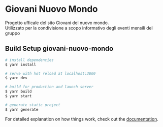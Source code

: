 # Giovani Nuovo Mondo 

Progetto ufficale del sito Giovani del nuovo mondo.<br>
Utilizzato per la condivisione a scopo informativo degli eventi mensili del gruppo

## Build Setup giovani-nuovo-mondo

```bash
# install dependencies
$ yarn install

# serve with hot reload at localhost:3000
$ yarn dev

# build for production and launch server
$ yarn build
$ yarn start

# generate static project
$ yarn generate
```

For detailed explanation on how things work, check out the [documentation](https://nuxtjs.org).


